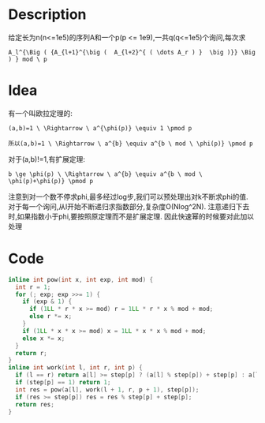 # Description
给定长为n(n<=1e5)的序列A和一个p(p <= 1e9),一共q(q<=1e5)个询问,每次求
```mathjax
A_l^{\Big ( {A_{l+1}^{\big (  A_{l+2}^{ ( \dots A_r ) }  \big )}} \Big ) } mod \ p
```
# Idea
有一个叫欧拉定理的:
```mathjax
(a,b)=1 \ \Rightarrow \ a^{\phi(p)} \equiv 1 \pmod p
```
```mathjax
所以(a,b)=1 \ \Rightarrow \ a^{b} \equiv a^{b \ mod \ \phi(p)} \pmod p
```
对于(a,b)!=1,有扩展定理:
```mathjax
b \ge \phi(p) \ \Rightarrow \ a^{b} \equiv a^{b \ mod \ \phi(p)+\phi(p)} \pmod p
```
注意到对一个数不停求phi,最多经过log步,我们可以预处理出对k不断求phi的值.
对于每一个询问,从l开始不断递归求指数部分,复杂度O(Nlog^2N).
注意递归下去时,如果指数小于phi,要按照原定理而不是扩展定理.
因此快速幂的时候要对此加以处理
# Code
```cpp Core Part
inline int pow(int x, int exp, int mod) {
  int r = 1;
  for (; exp; exp >>= 1) {
    if (exp & 1) {
      if (1LL * r * x >= mod) r = 1LL * r * x % mod + mod;
      else r *= x;
    }
    if (1LL * x * x >= mod) x = 1LL * x * x % mod + mod;
    else x *= x;
  }
  return r;
}
inline int work(int l, int r, int p) {
  if (l == r) return a[l] >= step[p] ? (a[l] % step[p]) + step[p] : a[l];
  if (step[p] == 1) return 1;
  int res = pow(a[l], work(l + 1, r, p + 1), step[p]);
  if (res >= step[p]) res = res % step[p] + step[p];
  return res;
}
```

